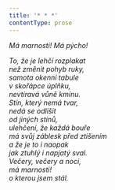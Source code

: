```yaml
---
title: '* * *'
contentType: prose
---
```


_Má marnosti! Má pýcho!_

_To, že je lehčí rozplakat  
než změnit pohyb ruky,  
samota okenní tabule  
v skořápce úplňku,  
nevtíravá vůně kmínu.  
Stín, který nemá tvar,  
nedá se odlišit  
od jiných stínů,  
ulehčení, že každá bouře  
má svůj záblesk před ztišením  
a že je to i naopak  
jak ztuhlý i napjatý sval.  
Večery, večery a noci,  
má marnosti!  
o kterou jsem stál._
